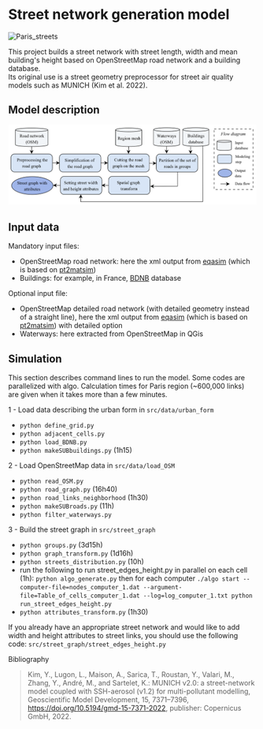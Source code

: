 # Street network generation model

![Paris_streets](docs/Paris_street_network.png "Paris_streets")

This project builds a street network with street length, width and mean building's height based on OpenStreetMap road network and a building database.  
Its original use is a street geometry preprocessor for street air quality models such as MUNICH (Kim et al. 2022). 

## Model description

![Flow_diagram](docs/Flow_diagram.png "Flow_diagram")

## Input data
  
Mandatory input files:
+ OpenStreetMap road network: here the xml output from [eqasim](https://github.com/eqasim-org/ile-de-france) (which is based on [pt2matsim](https://github.com/matsim-org/pt2matsim))
+ Buildings: for example, in France, [BDNB](https://bdnb.io/archives\_data/bdnb\_millesime\_2022\_10\_d) database
  
Optional input file:  
+ OpenStreetMap detailed road network (with detailed geometry instead of a straight line), here the xml output from [eqasim](https://github.com/eqasim-org/ile-de-france) (which is based on [pt2matsim](https://github.com/matsim-org/pt2matsim)) with detailed option
+ Waterways: here extracted from OpenStreetMap in QGis

## Simulation

This section describes command lines to run the model. Some codes are parallelized with algo. Calculation times for Paris region (~600,000 links) are given when it takes more than a few minutes.

1 - Load data describing the urban form in `src/data/urban_form`  
* `python define_grid.py`  
* `python adjacent_cells.py` 
* `python load_BDNB.py`
* `python makeSUBbuildings.py` (1h15)  
  
2 - Load OpenStreetMap data in `src/data/load_OSM`  
* `python read_OSM.py`
* `python road_graph.py` (16h40)  
* `python road_links_neighborhood` (1h30)  
* `python makeSUBroads.py` (11h)  
* `python filter_waterways.py`  
  
3 - Build the street graph in `src/street_graph`  
* `python groups.py` (3d15h)  
* `python graph_transform.py` (1d16h)  
* `python streets_distribution.py` (10h)  
* run the following to run street_edges_height.py in parallel on each cell (1h): `python algo_generate.py` then for each computer `./algo start --computer-file=nodes_computer_1.dat --argument-file=Table_of_cells_computer_1.dat --log=log_computer_1.txt python run_street_edges_height.py`  
* `python attributes_transform.py` (1h30)

If you already have an appropriate street network and would like to add width and height attributes to street links, you should use the following code: `src/street_graph/street_edges_height.py`  


Bibliography
> Kim, Y., Lugon, L., Maison, A., Sarica, T., Roustan, Y., Valari, M., Zhang, Y., André, M., and Sartelet, K.: MUNICH v2.0: a street-network model coupled with SSH-aerosol (v1.2) for multi-pollutant modelling, Geoscientific Model Development, 15, 7371–7396, https://doi.org/10.5194/gmd-15-7371-2022, publisher: Copernicus GmbH, 2022.
